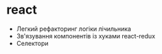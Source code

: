 # react

- Легкий рефакторинг логіки лічильника
- Зв'язування компонентів із хуками react-redux
- Селектори
